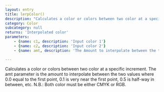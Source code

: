 ```yaml
---
layout: entry
title: lerpColor()
description: "Calculates a color or colors between two color at a specific increment.\nThe amt parameter is the amount to interpolate between the two values where 0.0 equal to the first point, 0.1 is very near the first point, 0.5 is half-way in between, etc.\nN.B.: Both color must be either CMYK or RGB."
category: Color
subcategory: null
returns: 'Interpolated color'
parameters:
    - {name: c1, description: 'Input color 1'}
    - {name: c2, description: 'Input color 2'}
    - {name: amt, description: 'The Amount to interpolate between the two colors'}

---
```

Calculates a color or colors between two color at a specific increment.
The amt parameter is the amount to interpolate between the two values where 0.0 equal to the first point, 0.1 is very near the first point, 0.5 is half-way in between, etc.
N.B.: Both color must be either CMYK or RGB.